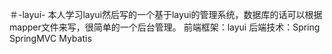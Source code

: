 ＃-layui-
本人学习layui然后写的一个基于layui的管理系统，数据库的话可以根据mapper文件来写，很简单的一个后台管理。
前端框架：layui
后端技术：Spring SpringMVC Mybatis
